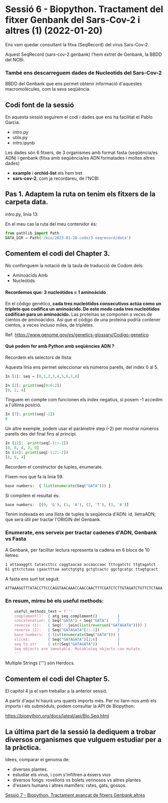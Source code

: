 # Sessió 6 - Biopython. Tractament del fitxer Genbank del Sars-Cov-2 i altres (1) (2022-01-20)

Ens vam quedar consultant la fitxa (SeqRecord) del virus Sars-Cov-2.

Aquest SeqRecord (sars-cov-2.genbank) l'hem extret de Genbank, la BBDD del NCBI.

### També ens descarreguem dades de Nucleotids del Sars-Cov-2 
BBDD del Genbank que ens permet obtenir informació d'aquestes macromolècules, com la seva seqüència.

## Codi font de la sessió

En aquesta sessió seguirem el codi i dades que ens ha facilitat el Pablo Garcia.

- intro.py
- utils.py
- intro.ipynb

Les dades són 6 fitxers, de 3 organismes amb format fasta (seqüència/es ADN) i genbank (fitxa amb seqüència/es ADN formatades i moltes altres dades)
- **example** i **orchid-list** els hem tret
- **sars-cov-2**, com ja recordareu, de l'NCBI 


## Pas 1. Adaptem la ruta on tenim els fitxers de la carpeta data.

intro.py, linia 13:

En el meu cas la ruta del meu contenidor és:

```python
from pathlib import Path
DATA_DIR = Path('/bio/2023-01-20-code/3-seqrecord/data')
```

## Comentem el codi del Chapter 3.

No confonguem la notació de la taula de traducció de Codom dels:

- Aminoàcids
Amb 
- Nucleòtids

#### Recordemos que: 3 nucleótidos = 1 aminoácido
En el código genético, **cada tres nucleótidos consecutivos actúa como un triplete que codifica un aminoácido. De este modo cada tres nucleótidos codifican para un aminoácido.** Las proteínas se componen a veces de cientos de aminoácidos. Así que el código de una proteína podría contener cientos, a veces incluso miles, de tripletes. 

Ref:
https://www.genome.gov/es/genetics-glossary/Codigo-genetico


#### Què podem fer amb Python amb seqüències ADN ? 

Recordem els selectors de llista:

Aquesta línia ens permet seleccionar els números parells, del index 0 al 5.

```python
In [1]: seq = [0,1,2,3,4,5,6,7,8]

In [2]: print(seq[0:6:2])
[0, 2, 4]
```

Tinguem en compte com funcionen els índex negatius, si posem -1 accedim a l'última posició.

```python
In [7]: print(seq[-1])
8
```

Un altre exemple, podem usar el paràmetre step (-2) per mostrar números parells des del final fins al principi.
```python
In [12]:  print(seq[-1::-2])
[8, 6, 4, 2, 0]
In [14]: print(seq[-1:2:-2])
[8, 6, 4]
```

Recordem el constructor de tuples, enumerate.

Fixem-nos què fa la linia 59.

```python
base numbers:  { list(enumerate(Seq("GATA"))) }
```
Si compilem el resultat és:

```python
base numbers:  [(0, 'G'), (1, 'A'), (2, 'T'), (3, 'A')]
```

Tenim indexada en una llista de tuples la seqüència d'ADN: id, lletraADN; que serà útil per tractar l'ORIGIN del Genbank.

### Enumerate, ens serveix per tractar cadenes d'ADN, Genbank vs Fasta

A Genbank, per facilitar lectura representa la cadena en 6 blocs de 10 lletres:
```sh
1 attaaaggtt tataccttcc caggtaacaa accaaccaac tttcgatctc ttgtagatct
61 gttctctaaa cgaactttaa aatctgtgtg gctgtcactc ggctgcatgc ttagtgcact
```

A fasta ens surt tot seguit:
```sh
ATTAAAGGTTTATACCTTCCCAGGTAACAAACCAACCAACTTTCGATCTCTTGTAGATCTGTTCTCTAAA
```

### En resum, mireu bé els useful methods:

```python
    useful_methods_text = f'''
    complement():  { atg_seq.complement()         }
    concatenation: { Seq("GATA") + Seq("GATA")    }
    reverse (1):   { Seq(''.join(list(reversed("GATAGATA")))) }
    reverse (2):   { Seq("GATAGATA"[::-1])        }
    base numbers:  { list(enumerate(Seq("GATA"))) }
    slices:        { Seq("GATAGATA")[2:6]         }
    seq to str     { str(Seq("GATAGATA"))         }
    Seq objects are immutable. MutableSeq objects can mutate.
    '''
```

Multiple Strings (''') són Herdocs.

## Comentem el codi del Chapter 5.

El capítol 4 ja el vam treballar a la anterior sessió.

A partir d'aquí hi haurà uns quants imports més. Per no liarn-nos amb els imports i els submòduls, podem consultar la API de Biopython:

https://biopython.org/docs/latest/api/Bio.Seq.html

## La última part de la sessió la dediquem a trobar diversos organismes que vulguem estudiar per a la pràctica.

Idees, comparar el genoma de: 
- diverses plantes.
- estudiar els virus, i com s'infiltren a éssers vius
- diversos fongs: rovellons vs bolets verinosos vs altres plantes
- d'essers humans i altres mamífers: rates, gats, gossos.


[Sessió 7 - Biopython. Tractament avançat de fitxers Genbank altres](./UF2_Sessions7_BioPython/readme.md)